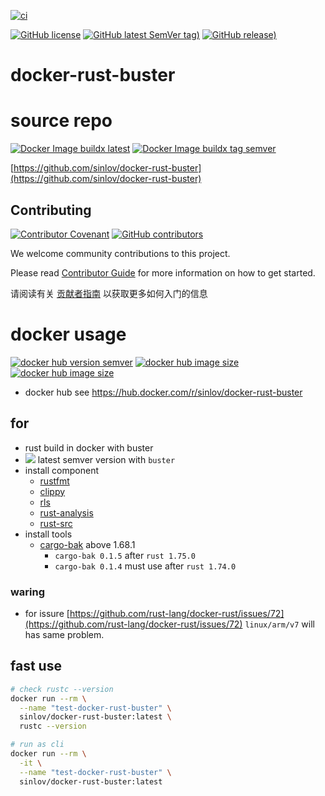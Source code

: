 [![ci](https://github.com/sinlov/docker-rust-buster/actions/workflows/ci.yml/badge.svg)](https://github.com/sinlov/docker-rust-buster/actions/workflows/ci.yml)

[![GitHub license](https://img.shields.io/github/license/sinlov/docker-rust-buster)](https://github.com/sinlov/docker-rust-buster)
[![GitHub latest SemVer tag)](https://img.shields.io/github/v/tag/sinlov/docker-rust-buster)](https://github.com/sinlov/docker-rust-buster/tags)
[![GitHub release)](https://img.shields.io/github/v/release/sinlov/docker-rust-buster)](https://github.com/sinlov/docker-rust-buster/releases)

# docker-rust-buster

# source repo

[![Docker Image buildx latest](https://github.com/sinlov/docker-rust-buster/actions/workflows/docker-image-latest.yml/badge.svg)](https://github.com/sinlov/docker-rust-buster/actions/workflows/docker-image-latest.yml)
[![Docker Image buildx tag semver](https://github.com/sinlov/docker-rust-buster/actions/workflows/docker-image-tag.yml/badge.svg)](https://github.com/sinlov/docker-rust-buster/actions/workflows/docker-image-tag.yml)

[https://github.com/sinlov/docker-rust-buster](https://github.com/sinlov/docker-rust-buster)

## Contributing

[![Contributor Covenant](https://img.shields.io/badge/contributor%20covenant-v1.4-ff69b4.svg)](.github/CONTRIBUTING_DOC/CODE_OF_CONDUCT.md)
[![GitHub contributors](https://img.shields.io/github/contributors/sinlov/docker-rust-buster)](https://github.com/sinlov/docker-rust-buster/graphs/contributors)

We welcome community contributions to this project.

Please read [Contributor Guide](.github/CONTRIBUTING_DOC/CONTRIBUTING.md) for more information on how to get started.

请阅读有关 [贡献者指南](.github/CONTRIBUTING_DOC/zh-CN/CONTRIBUTING.md) 以获取更多如何入门的信息

# docker usage

[![docker hub version semver](https://img.shields.io/docker/v/sinlov/docker-rust-buster?sort=semver)](https://hub.docker.com/r/sinlov/docker-rust-buster/tags?page=1&ordering=last_updated)
[![docker hub image size](https://img.shields.io/docker/image-size/sinlov/docker-rust-buster)](https://hub.docker.com/r/sinlov/docker-rust-buster)
[![docker hub image size](https://img.shields.io/docker/pulls/sinlov/docker-rust-buster)](https://hub.docker.com/r/sinlov/docker-rust-buster/tags?page=1&ordering=last_updated)

- docker hub see https://hub.docker.com/r/sinlov/docker-rust-buster

## for

- rust build in docker with buster
- [![](https://img.shields.io/docker/v/_/rust/buster?label=rust&logo=rust&style=social)](https://hub.docker.com/_/rust/tags?page=1&name=buster) latest semver version with `buster`
- install component
  - [rustfmt](https://github.com/rust-lang/rustfmt)
  - [clippy](https://doc.rust-lang.org/clippy/)
  - [rls](https://github.com/rust-lang/rls)
  - [rust-analysis](https://github.com/rust-lang/rust-analyzer)
  - [rust-src](https://github.com/rust-lang/rust)
- install tools
  - [cargo-bak](https://crates.io/crates/cargo-bak) above 1.68.1
    - `cargo-bak 0.1.5` after `rust 1.75.0`
    - `cargo-bak 0.1.4` must use after `rust 1.74.0`

### waring

- for issure [https://github.com/rust-lang/docker-rust/issues/72](https://github.com/rust-lang/docker-rust/issues/72) `linux/arm/v7` will has same problem.

## fast use

```sh
# check rustc --version
docker run --rm \
  --name "test-docker-rust-buster" \
  sinlov/docker-rust-buster:latest \
  rustc --version

# run as cli
docker run --rm \
  -it \
  --name "test-docker-rust-buster" \
  sinlov/docker-rust-buster:latest
```
